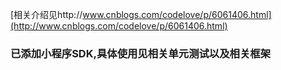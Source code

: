 
[相关介绍见http://www.cnblogs.com/codelove/p/6061406.html](http://www.cnblogs.com/codelove/p/6061406.html)

### 已添加小程序SDK,具体使用见相关单元测试以及相关框架